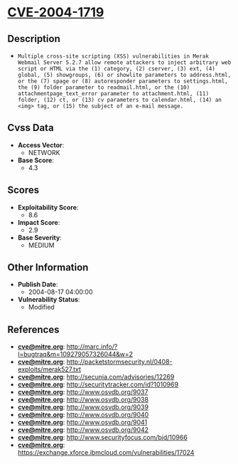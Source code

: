 
# [CVE-2004-1719](http://marc.info/?l=bugtraq&m=109279057326044&w=2)

## Description

- `Multiple cross-site scripting (XSS) vulnerabilities in Merak Webmail Server 5.2.7 allow remote attackers to inject arbitrary web script or HTML via the (1) category, (2) cserver, (3) ext, (4) global, (5) showgroups, (6) or showlite parameters to address.html, or the (7) spage or (8) autoresponder parameters to settings.html, the (9) folder parameter to readmail.html, or the (10) attachmentpage_text_error parameter to attachment.html, (11) folder, (12) ct, or (13) cv parameters to calendar.html, (14) an <img> tag, or (15) the subject of an e-mail message.`

## Cvss Data

- **Access Vector**:
  - NETWORK
- **Base Score**:
  - 4.3

## Scores

- **Exploitability Score**:
  - 8.6
- **Impact Score**:
  - 2.9
- **Base Severity**:
  - MEDIUM

## Other Information

- **Publish Date**:
  - 2004-08-17 04:00:00
- **Vulnerability Status**:
  - Modified

## References

- **cve@mitre.org**: http://marc.info/?l=bugtraq&m=109279057326044&w=2
- **cve@mitre.org**: http://packetstormsecurity.nl/0408-exploits/merak527.txt
- **cve@mitre.org**: http://secunia.com/advisories/12269
- **cve@mitre.org**: http://securitytracker.com/id?1010969
- **cve@mitre.org**: http://www.osvdb.org/9037
- **cve@mitre.org**: http://www.osvdb.org/9038
- **cve@mitre.org**: http://www.osvdb.org/9039
- **cve@mitre.org**: http://www.osvdb.org/9040
- **cve@mitre.org**: http://www.osvdb.org/9041
- **cve@mitre.org**: http://www.osvdb.org/9042
- **cve@mitre.org**: http://www.securityfocus.com/bid/10966
- **cve@mitre.org**: https://exchange.xforce.ibmcloud.com/vulnerabilities/17024
